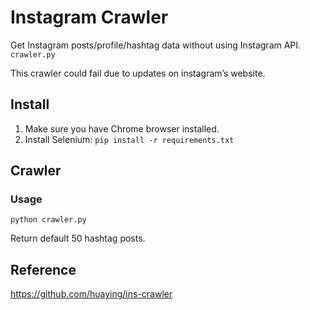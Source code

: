 # Instagram Crawler 
Get Instagram posts/profile/hashtag data without using Instagram API. `crawler.py`

This crawler could fail due to updates on instagram’s website.
## Install
1. Make sure you have Chrome browser installed.
2. Install Selenium: `pip install -r requirements.txt`

## Crawler
### Usage
```
python crawler.py
```

Return default 50 hashtag posts.

## Reference
<https://github.com/huaying/ins-crawler>